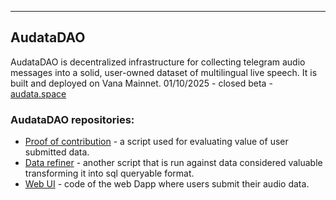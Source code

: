 
---
<div align="left">

## AudataDAO

AudataDAO is decentralized infrastructure for collecting telegram audio messages into a solid, user-owned dataset of multilingual live speech. It is built and deployed on Vana Mainnet. 
01/10/2025 - closed beta - [audata.space](https://audata.space)
  
### AudataDAO repositories:
- [Proof of contribution](https://github.com/Audata-DAO/proof) - a script used for evaluating value of user submitted data.
- [Data refiner](https://github.com/Audata-DAO/data-refiner) - another script that is run against data considered valuable transforming it into sql queryable format. 
- [Web UI](https://github.com/Audata-DAO/dlp-ui-audata) - code of the web Dapp where users submit their audio data.
